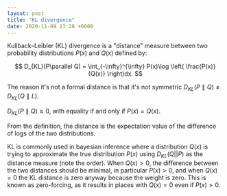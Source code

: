 ```yaml
---
layout: post
title: "KL divergence"
date: 2020-11-09 23:28 +0000
---
```


Kullback–Leibler (KL) divergence is a "distance" measure between two probability distributions $P(x)$ and $Q(x)$ defined by:

$$
D_{KL}(P\parallel Q) = \int_{-\infty}^{\infty} P(x)\log \left( \frac{P(x)}{Q(x)} \right)dx.
$$

The reason it's not a formal distance is that it's not symmetric 
$D_{KL}(P\parallel Q) \ne D_{KL}(Q\parallel L)$.

$D_{KL}(P\parallel Q) \ge 0$, with equality if and only if $P(x)=Q(x)$.

From the definition, the distance is the expectation value of the difference of logs of the two distributions.

KL is commonly used in bayesian inference where a distribution $Q(x)$ is trying to approximate the true distribution $P(x)$ using $D_{KL}(Q||P)$ as the distance measure (note the order).
When $Q(x)>0$, the difference between the two distances should be minimal, in particular $P(x)>0$, and when $Q(x)=0$ the KL distance is zero anyway because the weight is zero. 
This is known as zero-forcing, as it results in places with $Q(x)=0$ even if $P(x)>0$.